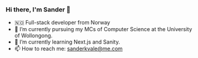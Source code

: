 ### Hi there, I'm Sander 👋

- 🇳🇴 Full-stack developer from Norway
- 🔭 I’m currently pursuing my MCs of Computer Science at the University of Wollongong.
- 🌱 I’m currently learning Next.js and Sanity.
- 📫 How to reach me: sanderkvale@me.com
